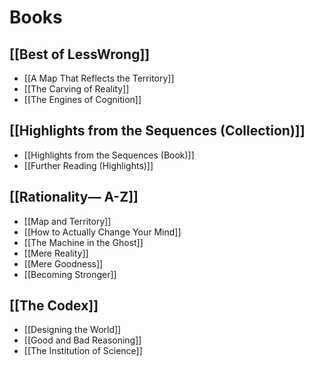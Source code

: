# Books

## [[Best of LessWrong]]

- [[A Map That Reflects the Territory]]
- [[The Carving of Reality]]
- [[The Engines of Cognition]]

## [[Highlights from the Sequences (Collection)]]

- [[Highlights from the Sequences (Book)]]
- [[Further Reading (Highlights)]]

## [[Rationality— A-Z]]

- [[Map and Territory]]
- [[How to Actually Change Your Mind]]
- [[The Machine in the Ghost]]
- [[Mere Reality]]
- [[Mere Goodness]]
- [[Becoming Stronger]]

## [[The Codex]]

- [[Designing the World]]
- [[Good and Bad Reasoning]]
- [[The Institution of Science]]
